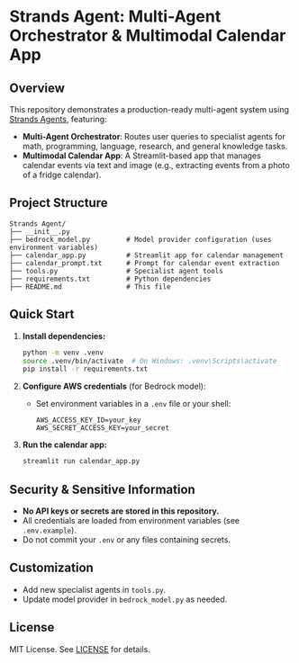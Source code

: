 # Strands Agent: Multi-Agent Orchestrator & Multimodal Calendar App

## Overview

This repository demonstrates a production-ready multi-agent system using [Strands Agents](https://strandsagents.com/latest/), featuring:

- **Multi-Agent Orchestrator**: Routes user queries to specialist agents for math, programming, language, research, and general knowledge tasks.
- **Multimodal Calendar App**: A Streamlit-based app that manages calendar events via text and image (e.g., extracting events from a photo of a fridge calendar).

## Project Structure

```
Strands Agent/
├── __init__.py
├── bedrock_model.py         # Model provider configuration (uses environment variables)
├── calendar_app.py          # Streamlit app for calendar management
├── calendar_prompt.txt      # Prompt for calendar event extraction
├── tools.py                 # Specialist agent tools
├── requirements.txt         # Python dependencies
├── README.md                # This file
```

## Quick Start

1. **Install dependencies:**
   ```bash
   python -m venv .venv
   source .venv/bin/activate  # On Windows: .venv\Scripts\activate
   pip install -r requirements.txt
   ```

2. **Configure AWS credentials** (for Bedrock model):
   - Set environment variables in a `.env` file or your shell:
     ```env
     AWS_ACCESS_KEY_ID=your_key
     AWS_SECRET_ACCESS_KEY=your_secret
     ```

3. **Run the calendar app:**
   ```bash
   streamlit run calendar_app.py
   ```

## Security & Sensitive Information

- **No API keys or secrets are stored in this repository.**
- All credentials are loaded from environment variables (see `.env.example`).
- Do not commit your `.env` or any files containing secrets.

## Customization

- Add new specialist agents in `tools.py`.
- Update model provider in `bedrock_model.py` as needed.

## License

MIT License. See [LICENSE](LICENSE) for details. 